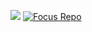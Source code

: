 ![](https://github-readme-stats.vercel.app/api?username=mengxiaozhi)
[![Focus Repo](https://github-readme-stats.vercel.app/api/pin/?username=YituHealthcare&repo=Arc&show_owner=true)](https://github.com/YituHealthcare/Arc)
